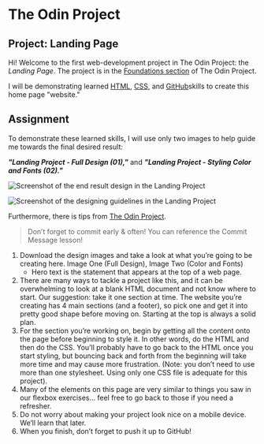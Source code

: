 # The Odin Project
## Project: Landing Page

Hi! Welcome to the first web-development project in The Odin Project: the *Landing Page*. The project is in the [Foundations section](https://www.theodinproject.com/paths/foundations/courses/foundations#flexbox) of The Odin Project.

I will be demonstrating learned <u>HTML</u>, <u>CSS</u>, and <u>GitHub</u>skills to create this home page "website."

## Assignment

To demonstrate these learned skills, I will use only two images to help guide me towards the final desired result:

***"Landing Project - Full Design (01),"*** and ***"Landing Project - Styling Color and Fonts (02)."***

![Screenshot of the end result design in the Landing Project](https://cdn.statically.io/gh/TheOdinProject/curriculum/81a5d553f4073e593d23a6ab00d50eef8620796d/foundations/html_css/project/imgs/01.png)

![Screenshot of the designing guidelines in the Landing Project](https://cdn.statically.io/gh/TheOdinProject/curriculum/a38403e7d81cc8305af16ac48985cfbde87834d6/foundations/html_css/flexbox/project-landing-page/imgs/02.png)

Furthermore, there is tips from [The Odin Project](https://www.theodinproject.com/lessons/foundations-landing-page#assignment).
> Don’t forget to commit early & often! You can reference the Commit Message lesson!
1. Download the design images and take a look at what you’re going to be creating here. Image One (Full Design), Image Two (Color and Fonts)
   - Hero text is the statement that appears at the top of a web page.
2. There are many ways to tackle a project like this, and it can be overwhelming to look at a blank HTML document and not know where to start. Our suggestion: take it one section at 	time. The website you’re creating has 4 main sections (and a footer), so pick one and get it into pretty good shape before moving on. Starting at the top is always a solid plan.
3. For the section you’re working on, begin by getting all the content onto the page before beginning to style it. In other words, do the HTML and then do the CSS. You’ll probably have to go back to the HTML once you start styling, but bouncing back and forth from the beginning will take more time and may cause more frustration. (Note: you don’t need to use more than one stylesheet. Using only one CSS file is adequate for this project).
4. Many of the elements on this page are very similar to things you saw in our flexbox exercises… feel free to go back to those if you need a refresher.
5. Do not worry about making your project look nice on a mobile device. We’ll learn that later.
6. When you finish, don’t forget to push it up to GitHub!